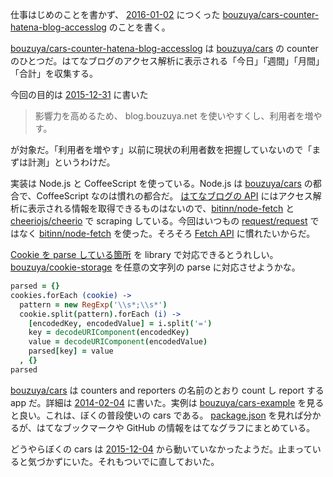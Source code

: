 仕事はじめのことを書かず、 [2016-01-02][] につくった [bouzuya/cars-counter-hatena-blog-accesslog][] のことを書く。

[bouzuya/cars-counter-hatena-blog-accesslog][] は [bouzuya/cars][] の counter のひとつだ。はてなブログのアクセス解析に表示される「今日」「週間」「月間」「合計」を収集する。

今回の目的は [2015-12-31][] に書いた

> 影響力を高めるため、 blog.bouzuya.net を使いやすくし、利用者を増やす。

が対象だ。「利用者を増やす」以前に現状の利用者数を把握していないので「まずは計測」というわけだ。

実装は Node.js と CoffeeScript を使っている。Node.js は [bouzuya/cars][] の都合で、CoffeeScript なのは慣れの都合だ。 [はてなブログの API](http://developer.hatena.ne.jp/ja/documents/blog/apis/atom) にはアクセス解析に表示される情報を取得できるものはないので、[bitinn/node-fetch][] と [cheeriojs/cheerio][] で scraping している。今回はいつもの [request/request][] ではなく [bitinn/node-fetch][] を使った。そろそろ [Fetch API](https://fetch.spec.whatwg.org/) に慣れたいからだ。

[Cookie を parse している箇所](https://github.com/bouzuya/cars-counter-hatena-blog-accesslog/blob/2368a224e05e8d0ade221562ec5628aa1274d9ae/src/index.coffee#L40-L49) を library で対応できるとうれしい。 [bouzuya/cookie-storage][] を任意の文字列の parse に対応させようかな。

```coffee
parsed = {}
cookies.forEach (cookie) ->
  pattern = new RegExp('\\s*;\\s*')
  cookie.split(pattern).forEach (i) ->
    [encodedKey, encodedValue] = i.split('=')
    key = decodeURIComponent(encodedKey)
    value = decodeURIComponent(encodedValue)
    parsed[key] = value
  , {}
parsed
```

[bouzuya/cars][] は counters and reporters  の名前のとおり count し report する app だ。詳細は [2014-02-04][] に書いた。実例は [bouzuya/cars-example][] を見ると良い。これは、ぼくの普段使いの cars である。 [package.json](https://github.com/bouzuya/cars-example/blob/master/package.json) を見れば分かるが、はてなブックマークや GitHub の情報をはてなグラフにまとめている。

どうやらぼくの cars は [2015-12-04][] から動いていなかったようだ。止まっていると気づかずにいた。それもついでに直しておいた。

[2014-02-04]: http://blog.bouzuya.net/2014/02/04/
[2015-12-04]: http://blog.bouzuya.net/2015/12/04/
[2015-12-31]: http://blog.bouzuya.net/2015/12/31/
[2016-01-02]: http://blog.bouzuya.net/2016/01/02/
[bitinn/node-fetch]: https://github.com/bitinn/node-fetch
[bouzuya/cars-counter-hatena-blog-accesslog]: https://github.com/bouzuya/cars-counter-hatena-blog-accesslog
[bouzuya/cars-example]: https://github.com/bouzuya/cars-example
[bouzuya/cars]: https://github.com/bouzuya/cars
[bouzuya/cookie-storage]: https://github.com/bouzuya/cookie-storage
[cheeriojs/cheerio]: https://github.com/cheeriojs/cheerio
[request/request]: https://github.com/request/request
